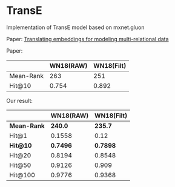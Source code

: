 # TransE

Implementation of TransE model based on mxnet.gluon

Paper: [Translating embeddings for modeling multi-relational data](https://papers.nips.cc/paper/5071-translating-embeddings-for-modeling-multi-relational-data.pdf)

Paper:

|           | WN18(RAW) | WN18(Filt) |
| --------- | --------- | ---------- |
| Mean-Rank | 263       | 251      |
| Hit@10    | 0.754     | 0.892      |

Our result:

|           | WN18(RAW) | WN18(Filt) |
| --------- | --------- | ---------- |
| **Mean-Rank** | **240.0**     | **235.7**    |
| Hit@1     | 0.1558    | 0.12     |
| **Hit@10**   | **0.7496**    | **0.7898**      |
| Hit@20    | 0.8194    | 0.8548     |
| Hit@50    | 0.9126    | 0.909     |
| Hit@100   | 0.9776    | 0.9368     |
